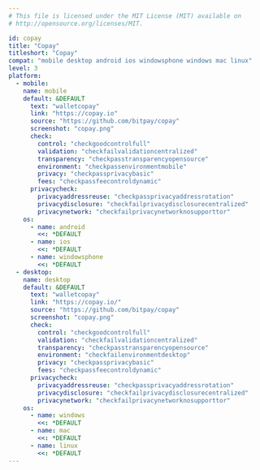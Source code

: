 ```yaml
---
# This file is licensed under the MIT License (MIT) available on
# http://opensource.org/licenses/MIT.

id: copay
title: "Copay"
titleshort: "Copay"
compat: "mobile desktop android ios windowsphone windows mac linux"
level: 3
platform:
  - mobile:
    name: mobile
    default: &DEFAULT
      text: "walletcopay"
      link: "https://copay.io"
      source: "https://github.com/bitpay/copay"
      screenshot: "copay.png"
      check:
        control: "checkgoodcontrolfull"
        validation: "checkfailvalidationcentralized"
        transparency: "checkpasstransparencyopensource"
        environment: "checkpassenvironmentmobile"
        privacy: "checkpassprivacybasic"
        fees: "checkpassfeecontroldynamic"
      privacycheck:
        privacyaddressreuse: "checkpassprivacyaddressrotation"
        privacydisclosure: "checkfailprivacydisclosurecentralized"
        privacynetwork: "checkfailprivacynetworknosupporttor"
    os:
      - name: android
        <<: *DEFAULT
      - name: ios
        <<: *DEFAULT
      - name: windowsphone
        <<: *DEFAULT
  - desktop:
    name: desktop
    default: &DEFAULT
      text: "walletcopay"
      link: "https://copay.io/"
      source: "https://github.com/bitpay/copay"
      screenshot: "copay.png"
      check:
        control: "checkgoodcontrolfull"
        validation: "checkfailvalidationcentralized"
        transparency: "checkpasstransparencyopensource"
        environment: "checkfailenvironmentdesktop"
        privacy: "checkpassprivacybasic"
        fees: "checkpassfeecontroldynamic"
      privacycheck:
        privacyaddressreuse: "checkpassprivacyaddressrotation"
        privacydisclosure: "checkfailprivacydisclosurecentralized"
        privacynetwork: "checkfailprivacynetworknosupporttor"
    os:
      - name: windows
        <<: *DEFAULT
      - name: mac
        <<: *DEFAULT
      - name: linux
        <<: *DEFAULT
---
```

